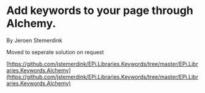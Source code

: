 ﻿# Add keywords to your page through Alchemy.

By Jeroen Stemerdink

Moved to seperate solution on request

[https://github.com/jstemerdink/EPi.Libraries.Keywords/tree/master/EPi.Libraries.Keywords.Alchemy](https://github.com/jstemerdink/EPi.Libraries.Keywords/tree/master/EPi.Libraries.Keywords.Alchemy)


